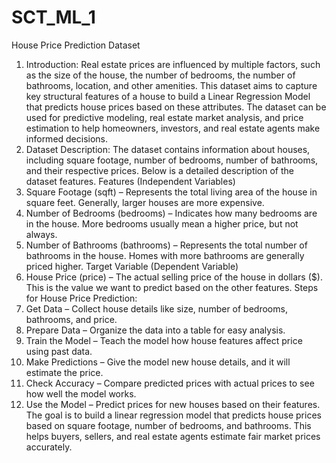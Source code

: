 # SCT_ML_1
House Price Prediction Dataset
1. Introduction:
Real estate prices are influenced by multiple factors, such as the size of the house, the number of bedrooms, the number of bathrooms, location, and other amenities. This dataset aims to capture key structural features of a house to build a Linear Regression Model that predicts house prices based on these attributes.
The dataset can be used for predictive modeling, real estate market analysis, and price estimation to help homeowners, investors, and real estate agents make informed decisions.
2. Dataset Description:
The dataset contains information about houses, including square footage, number of bedrooms, number of bathrooms, and their respective prices. Below is a detailed description of the dataset features.
Features (Independent Variables)
1. Square Footage (sqft) – Represents the total living area of the house in square feet. Generally, larger houses are more expensive.
2. Number of Bedrooms (bedrooms) – Indicates how many bedrooms are in the house. More bedrooms usually mean a higher price, but not always.
3. Number of Bathrooms (bathrooms) – Represents the total number of bathrooms in the house. Homes with more bathrooms are generally priced higher.
Target Variable (Dependent Variable)
4. House Price (price) – The actual selling price of the house in dollars ($). This is the value we want to predict based on the other features.
Steps for House Price Prediction:
1. Get Data – Collect house details like size, number of bedrooms, bathrooms, and price.
2. Prepare Data – Organize the data into a table for easy analysis.
3. Train the Model – Teach the model how house features affect price using past data.
4. Make Predictions – Give the model new house details, and it will estimate the price.
5. Check Accuracy – Compare predicted prices with actual prices to see how well the model works.
6. Use the Model – Predict prices for new houses based on their features.
The goal is to build a linear regression model that predicts house prices based on square footage, 
number of bedrooms, and bathrooms. This helps buyers, sellers, 
and real estate agents estimate fair market prices accurately.
